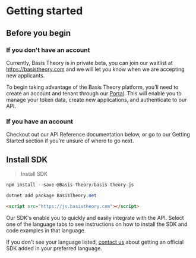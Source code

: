 # Getting started
## Before you begin
### If you don't have an account

Currently, Basis Theory is in private beta, you can join our waitlist at https://basistheory.com and we will let you know when we are accepting new applicants.

To begin taking advantage of the Basis Theory platform, you’ll need to create an account and tenant through our [Portal](https://portal.basistheory.com). This will enable you to manage your token data, create new applications, and authenticate to our API.

### If you have an account

Checkout out our API Reference documentation below, or go to our Getting Started section if you’re unsure of where to go next.

## Install SDK

> Install SDK

```javascript
npm install --save @Basis-Theory/basis-theory-js
```

```csharp
dotnet add package BasisTheory.net 
```

```html
<script src="https://js.basistheory.com"></script> 
```

Our SDK's enable you to quickly and easily integrate with the API. Select one of the language tabs to see instructions on how to install the SDK and code examples in that language.

If you don't see your language listed, <a href="mailto:support@basistheory.com?subject=API SDK Language Support">contact us</a> about getting an official SDK added in your preferred language.